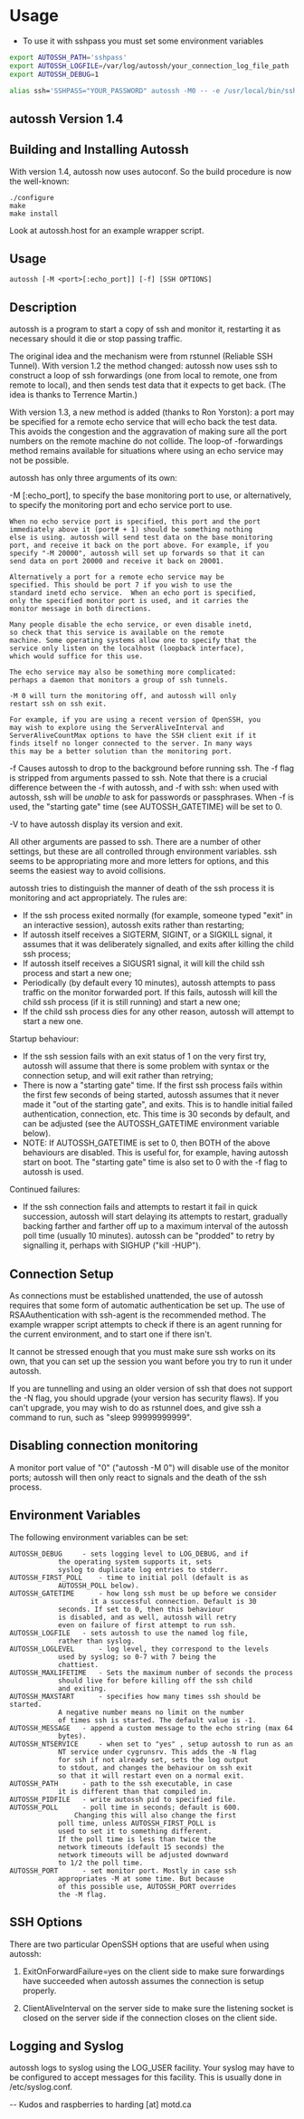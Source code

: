 # Usage
* To use it with sshpass you must set some environment variables

```bash
export AUTOSSH_PATH='sshpass'
export AUTOSSH_LOGFILE=/var/log/autossh/your_connection_log_file_path
export AUTOSSH_DEBUG=1
```

```bash
alias ssh='SSHPASS="YOUR_PASSWORD" autossh -M0 -- -e /usr/local/bin/ssh'
```


autossh Version 1.4
-------------------

Building and Installing Autossh
--------------------------------

With version 1.4, autossh now uses autoconf. So the build procedure
is now the well-known:

	./configure
	make
	make install

Look at autossh.host for an example wrapper script.


Usage
-----
	autossh [-M <port>[:echo_port]] [-f] [SSH OPTIONS]

Description
-----------

autossh is a program to start a copy of ssh and monitor it, restarting
it as necessary should it die or stop passing traffic.

The original idea and the mechanism were from rstunnel (Reliable SSH
Tunnel). With version 1.2 the method changed: autossh now uses ssh to
construct a loop of ssh forwardings (one from local to remote, one
from remote to local), and then sends test data that it expects to get
back. (The idea is thanks to Terrence Martin.) 

With version 1.3, a new method is added (thanks to Ron Yorston): a
port may be specified for a remote echo service that will echo back
the test data. This avoids the congestion and the aggravation of
making sure all the port numbers on the remote machine do not
collide. The loop-of -forwardings method remains available for
situations where using an echo service may not be possible.

autossh has only three arguments of its own:

 -M <port>[:echo_port], to specify the base monitoring port to use, or
	alternatively, to specify the monitoring port and echo service
	port to use. 

	When no echo service port is specified, this port and the port 
	immediately above it (port# + 1) should be something nothing 
	else is using. autossh will send test data on the base monitoring 
	port, and receive it back on the port above. For example, if you 
	specify "-M 20000", autossh will set up forwards so that it can 
	send data on port 20000 and receive it back on 20001.

	Alternatively a port for a remote echo service may be
	specified. This should be port 7 if you wish to use the
	standard inetd echo service.  When an echo port is specified,
	only the specified monitor port is used, and it carries the
	monitor message in both directions.

	Many people disable the echo service, or even disable inetd,
	so check that this service is available on the remote
	machine. Some operating systems allow one to specify that the
	service only listen on the localhost (loopback interface),
	which would suffice for this use.

	The echo service may also be something more complicated:
	perhaps a daemon that monitors a group of ssh tunnels.

	-M 0 will turn the monitoring off, and autossh will only
	restart ssh on ssh exit.

	For example, if you are using a recent version of OpenSSH, you 
	may wish to explore using the ServerAliveInterval and 
	ServerAliveCountMax options to have the SSH client exit if it 
	finds itself no longer connected to the server. In many ways 
	this may be a better solution than the monitoring port.

 -f     Causes autossh to drop to the background before running ssh. The
        -f flag is stripped from arguments passed to ssh. Note that there
        is a crucial difference between the -f with autossh, and -f
        with ssh: when used with autossh, ssh will be *unable* to ask for
        passwords or passphrases. When -f is used, the "starting gate"
        time (see AUTOSSH_GATETIME) will be set to 0.

 -V     to have autossh display its version and exit.

All other arguments are passed to ssh. There are a number of
other settings, but these are all controlled through environment
variables. ssh seems to be appropriating more and more letters for
options, and this seems the easiest way to avoid collisions.

autossh tries to distinguish the manner of death of the ssh process it
is monitoring and act appropriately. The rules are:

   - If the ssh process exited normally (for example, someone typed
     "exit" in an interactive session), autossh exits rather than 
     restarting;
   - If autossh itself receives a SIGTERM, SIGINT, or a SIGKILL
     signal, it assumes that it was deliberately signalled, and exits
     after killing the child ssh process;
   - If autossh itself receives a SIGUSR1 signal, it will kill the child
     ssh process and start a new one;
   - Periodically (by default every 10 minutes), autossh attempts to pass
     traffic on the monitor forwarded port. If this fails, autossh will
     kill the child ssh process (if it is still running) and start a new
     one; 
   - If the child ssh process dies for any other reason, autossh will
     attempt to start a new one.

Startup behaviour:

   - If the ssh session fails with an exit status of 1 on the very first 
     try, autossh will assume that there is some problem with syntax or
     the connection setup, and will exit rather than retrying;
   - There is now a "starting gate" time. If the first ssh process fails 
     within the first few seconds of being started, autossh assumes that 
     it never made it "out of the starting gate", and exits. This is to handle
     initial failed authentication, connection, etc. This time is 30 seconds
     by default, and can be adjusted (see the AUTOSSH_GATETIME environment
     variable below).
   - NOTE: If AUTOSSH_GATETIME is set to 0, then BOTH of the above
           behaviours are disabled. This is useful for, for example,
	   having autossh start on boot. The "starting gate" time is
	   also set to 0 with the -f flag to autossh is used.

Continued failures:

   - If the ssh connection fails and attempts to restart it fail in
     quick succession, autossh will start delaying its attempts to
     restart, gradually backing farther and farther off up to a
     maximum interval of the autossh poll time (usually 10 minutes).
     autossh can be "prodded" to retry by signalling it, perhaps with
     SIGHUP ("kill -HUP").

Connection Setup
----------------

As connections must be established unattended, the use of autossh
requires that some form of automatic authentication be set up. The use
of RSAAuthentication with ssh-agent is the recommended method. The
example wrapper script attempts to check if there is an agent running
for the current environment, and to start one if there isn't.

It cannot be stressed enough that you must make sure ssh works on its
own, that you can set up the session you want before you try to
run it under autossh.

If you are tunnelling and using an older version of ssh that does not
support the -N flag, you should upgrade (your version has security
flaws). If you can't upgrade, you may wish to do as rstunnel does, and
give ssh a command to run, such as "sleep 99999999999".

Disabling connection monitoring
-------------------------------

A monitor port value of "0" ("autossh -M 0") will disable use of
the monitor ports; autossh will then only react to signals and the
death of the ssh process.

Environment Variables
---------------------

The following environment variables can be set:

    AUTOSSH_DEBUG	  - sets logging level to LOG_DEBUG, and if
			    the operating system supports it, sets
			    syslog to duplicate log entries to stderr.
    AUTOSSH_FIRST_POLL	  - time to initial poll (default is as 
			    AUTOSSH_POLL below).
    AUTOSSH_GATETIME      - how long ssh must be up before we consider
	                    it a successful connection. Default is 30
			    seconds. If set to 0, then this behaviour
			    is disabled, and as well, autossh will retry
			    even on failure of first attempt to run ssh.
    AUTOSSH_LOGFILE	  - sets autossh to use the named log file,
			    rather than syslog.
    AUTOSSH_LOGLEVEL	  - log level, they correspond to the levels 
			    used by syslog; so 0-7 with 7 being the
			    chattiest.
    AUTOSSH_MAXLIFETIME   - Sets the maximum number of seconds the process 
			    should live for before killing off the ssh child 
			    and exiting.
    AUTOSSH_MAXSTART	  - specifies how many times ssh should be started.
			    A negative number means no limit on the number 
			    of times ssh is started. The default value is -1.
    AUTOSSH_MESSAGE	  - append a custom message to the echo string (max 64
			    bytes).
    AUTOSSH_NTSERVICE     - when set to "yes" , setup autossh to run as an 
			    NT service under cygrunsrv. This adds the -N flag
			    for ssh if not already set, sets the log output 
			    to stdout, and changes the behaviour on ssh exit 
			    so that it will restart even on a normal exit.
    AUTOSSH_PATH	  - path to the ssh executable, in case
			    it is different than that compiled in.
    AUTOSSH_PIDFILE	  - write autossh pid to specified file.
    AUTOSSH_POLL	  - poll time in seconds; default is 600.
    			    Changing this will also change the first
			    poll time, unless AUTOSSH_FIRST_POLL is
			    used to set it to something different.
			    If the poll time is less than twice the 
			    network timeouts (default 15 seconds) the 
			    network timeouts will be adjusted downward 
			    to 1/2 the poll time.
    AUTOSSH_PORT	  - set monitor port. Mostly in case ssh
			    appropriates -M at some time. But because
			    of this possible use, AUTOSSH_PORT overrides
			    the -M flag.

SSH Options
------------------

There are two particular OpenSSH options that are useful when using
autossh:

1) ExitOnForwardFailure=yes on the client side to make sure forwardings
have succeeded when autossh assumes the connection is setup properly.

2) ClientAliveInterval on the server side to make sure the listening
socket is closed on the server side if the connection closes on the
client side.

Logging and Syslog
------------------

autossh logs to syslog using the LOG_USER facility. Your syslog may
have to be configured to accept messages for this facility. This is
usually done in /etc/syslog.conf.

-- 
Kudos and raspberries to harding [at] motd.ca
